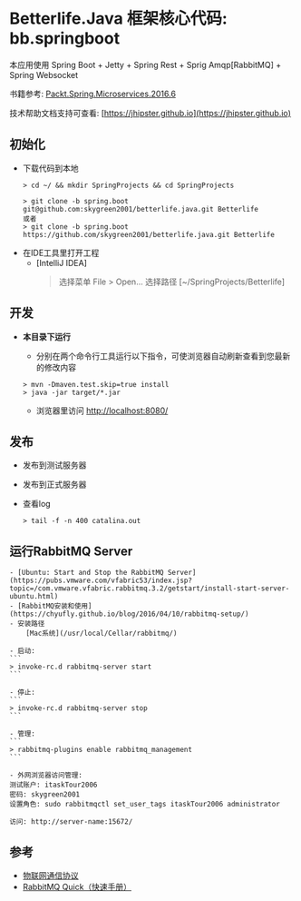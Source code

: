 # Betterlife.Java 框架核心代码: bb.springboot

本应用使用 Spring Boot + Jetty + Spring Rest + Sprig Amqp[RabbitMQ]  + Spring Websocket

书籍参考: [Packt.Spring.Microservices.2016.6](https://github.com/PacktPublishing/Spring-Microservices)

技术帮助文档支持可查看: [https://jhipster.github.io](https://jhipster.github.io)


## 初始化

- 下载代码到本地
  ```
  > cd ~/ && mkdir SpringProjects && cd SpringProjects

  > git clone -b spring.boot git@github.com:skygreen2001/betterlife.java.git Betterlife
  或者
  > git clone -b spring.boot https://github.com/skygreen2001/betterlife.java.git Betterlife

  ```
- 在IDE工具里打开工程
  - [IntelliJ IDEA]
    > 选择菜单 File > Open... 选择路径 [~/SpringProjects/Betterlife]

## 开发

  * **本目录下运行**

    - 分别在两个命令行工具运行以下指令，可使浏览器自动刷新查看到您最新的修改内容

    ```
    > mvn -Dmaven.test.skip=true install
    > java -jar target/*.jar
    ```

    - 浏览器里访问 [http://localhost:8080/](http://localhost:8080/)

## 发布
- 发布到测试服务器
  


- 发布到正式服务器


- 查看log
  ```
  > tail -f -n 400 catalina.out
  ```
  
## 运行RabbitMQ Server
    - [Ubuntu: Start and Stop the RabbitMQ Server] (https://pubs.vmware.com/vfabric53/index.jsp?topic=/com.vmware.vfabric.rabbitmq.3.2/getstart/install-start-server-ubuntu.html)
    - [RabbitMQ安装和使用](https://chyufly.github.io/blog/2016/04/10/rabbitmq-setup/)
    - 安装路径
        [Mac系统](/usr/local/Cellar/rabbitmq/)
    
    - 启动:
    ```
    > invoke-rc.d rabbitmq-server start
    ```
    
    - 停止:
    ```
    > invoke-rc.d rabbitmq-server stop
    ```

    - 管理:
    ```
    > rabbitmq-plugins enable rabbitmq_management
    ```
    
    - 外网浏览器访问管理:
    测试账户: itaskTour2006 
    密码: skygreen2001
    设置角色: sudo rabbitmqctl set_user_tags itaskTour2006 administrator
    
    访问: http://server-name:15672/


## 参考

- [物联网通信协议](https://github.com/ruizeng/blog/blob/master/IoT/iot-protocols.md)
- [RabbitMQ Quick（快速手册）](https://geewu.gitbooks.io/rabbitmq-quick/content/RabbitMQ%E4%BB%8B%E7%BB%8D.html)